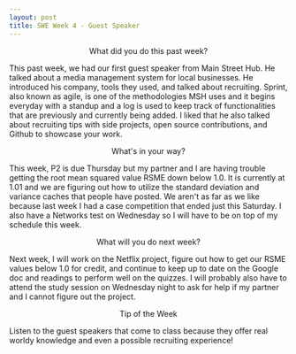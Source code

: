 ```yaml
---
layout: post
title: SWE Week 4 - Guest Speaker
---
```


<p align="center"> What did you do this past week? </p>
This past week, we had our first guest speaker from Main Street Hub. He talked about a media management system for local businesses. He introduced his company, tools they used, and talked about recruiting. Sprint, also known as agile, is one of the methodologies MSH uses and it begins everyday with a standup and a log is used to keep track of functionalities that are previously and currently being added. I liked that he also talked about recruiting tips with side projects, open source contributions, and Github to showcase your work.

<p align="center"> What's in your way? </p>
This week, P2 is due Thursday but my partner and I are having trouble getting the root mean squared value RSME down below 1.0. It is currently at 1.01 and we are figuring out how to utilize the standard deviation and variance caches that people have posted. We aren't as far as we like because last week I had a case competition that ended just this Saturday. I also have a Networks test on Wednesday so I will have to be on top of my schedule this week.

<p align="center"> What will you do next week? </p>
Next week, I will work on the Netflix project, figure out how to get our RSME values below 1.0 for credit, and continue to keep up to date on the Google doc and readings to perform well on the quizzes. I will probably also have to attend the study session on Wednesday night to ask for help if my partner and I cannot figure out the project.

<p align="center"> Tip of the Week </p>
Listen to the guest speakers that come to class because they offer real worldy knowledge and even a possible recruiting experience!
